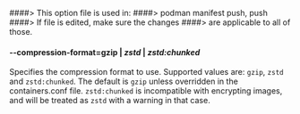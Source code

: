 ####> This option file is used in:
####>   podman manifest push, push
####> If file is edited, make sure the changes
####> are applicable to all of those.
#### **--compression-format**=**gzip** | *zstd* | *zstd:chunked*

Specifies the compression format to use.  Supported values are: `gzip`, `zstd` and `zstd:chunked`.  The default is `gzip` unless overridden in the containers.conf file.
`zstd:chunked` is incompatible with encrypting images, and will be treated as `zstd` with a warning in that case.
